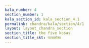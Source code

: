```yaml
---
kala_number: 4
section_number: 1
kala_section_id: kala_section_4.1
permalink: chandra/kala/section/4/1
layout: layout_chandra_section
section_title: the five kośas
section_title_skt: पञ्चकोशाः
---
```


